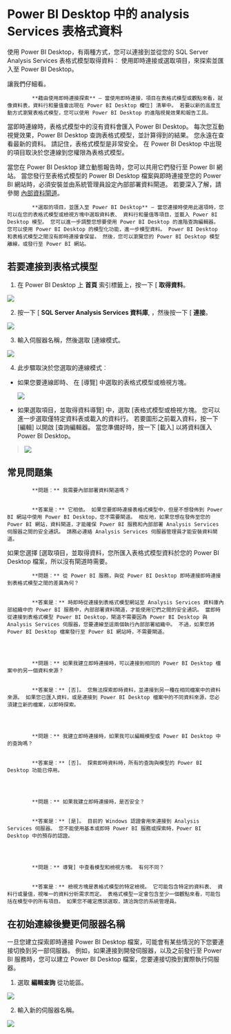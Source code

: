 <properties
   pageTitle="Power BI Desktop 中的 analysis Services 表格式資料"
   description="Power BI Desktop 中的 analysis Services 表格式資料"
   services="powerbi"
   documentationCenter=""
   authors="davidiseminger"
   manager="mblythe"
   backup=""
   editor=""
   tags=""
   qualityFocus="no"
   qualityDate=""/>

<tags
   ms.service="powerbi"
   ms.devlang="NA"
   ms.topic="article"
   ms.tgt_pltfrm="NA"
   ms.workload="powerbi"
   ms.date="09/29/2016"
   ms.author="davidi"/>
# Power BI Desktop 中的 analysis Services 表格式資料

使用 Power BI Desktop，有兩種方式，您可以連接到並從您的 SQL Server Analysis Services 表格式模型取得資料︰ 使用即時連接或選取項目，來探索並匯入至 Power BI Desktop。

讓我們仔細看。


            **藉由使用即時連接探索** – 當使用即時連接，項目在表格式模型或觀點來看，就像資料表，資料行和量值會出現在 Power BI Desktop 欄位] 清單中。 若要以新的高度互動方式瀏覽表格式模型，您可以使用 Power BI Desktop 的進階視覺效果和報告工具。

當即時連線時，表格式模型中的沒有資料會匯入 Power BI Desktop。 每次您互動視覺效果，Power BI Desktop 查詢表格式模型，並計算得到的結果。 您永遠在查看最新的資料。 請記住，表格式模型是非常安全。 在 Power BI Desktop 中出現的項目取決於您連線到您權限為表格式模型。

當您在 Power BI Desktop 建立動態報告時，您可以共用它們發行至 Power BI 網站。 當您發行至表格式模型的 Power BI Desktop 檔案與即時連接至您的 Power BI 網站時，必須安裝並由系統管理員設定內部部署資料閘道。 若要深入了解，請參閱 [內部資料閘道](powerbi-gateway-onprem.md)。


            **選取的項目，並匯入至 Power BI Desktop** – 當您連接時使用此選項時，您可以在您的表格式模型或檢視方塊中選取資料表、 資料行和量值等項目，並載入 Power BI Desktop 模型。 您可以進一步調整您想要使用 Power BI Desktop 的進階查詢編輯器。 您可以使用 Power BI Desktop 的模型化功能，進一步模型資料。 Power BI Desktop 和表格式模型之間沒有即時連接會保留。 然後，您可以瀏覽您的 Power BI Desktop 模型離線，或發行至 Power BI 網站。

## 若要連接到表格式模型

1. 在 Power BI Desktop 上 **首頁** 索引標籤上，按一下 [ ﻿**取得資料**。

 ![](media/powerbi-desktop-analysis-services-tabular-data/PBID_SQLAS_GetData.png)

2. 按一下 [ **SQL Server Analysis Services 資料庫**, ，然後按一下 [ **連接**。

 ![](media/powerbi-desktop-analysis-services-tabular-data/PBID_SQLAS_GetData_AS.png)

3. 輸入伺服器名稱，然後選取 [連線模式。 

 ![](media/powerbi-desktop-analysis-services-tabular-data/PBID_SQLAS_GetData_AS_server.png)

4. 此步驟取決於您選取的連線模式︰

-   如果您要連線即時、 在 [導覽] 中選取的表格式模型或檢視方塊。

    ![](media/powerbi-desktop-analysis-services-tabular-data/PBID_SQLAS_GetData_AS_Live.png)

-   如果選取項目，並取得資料導覽] 中，選取 [表格式模型或檢視方塊。 您可以進一步選取僅特定資料表或載入的資料行。 若要圖形之前載入資料，按一下 [編輯] 以開啟 [查詢編輯器。 當您準備好時，按一下 [載入] 以將資料匯入 Power BI Desktop。
>  ![](media/powerbi-desktop-analysis-services-tabular-data/PBID_SQLAS_GetData_AS_Select.png)

## 常見問題集


            **問題︰** 我需要內部部署資料閘道嗎？


            **答案是︰** 它相依。 如果您要即時連接表格式模型中，但是不想發佈到 Power BI 網站中使用 Power BI Desktop，您不需要閘道。 相反地，如果您想在發佈至您的 Power BI 網站，資料閘道，才能確保 Power BI 服務和內部部署 Analysis Services 伺服器之間的安全通訊。 請務必連絡 Analysis Services 伺服器管理員才能安裝資料閘道。

如果您選擇 [選取項目，並取得資料，您所匯入表格式模型資料於您的 Power BI Desktop 檔案，所以沒有閘道時需要。

 


            **問題︰** 從 Power BI 服務，與從 Power BI Desktop 即時連接即時連接到表格式模型之間的差異為何？


            **答案是︰** 時即時從連接到表格式模型網站至 Analysis Services 資料庫內部組織中的 Power BI 服務中，內部部署資料閘道，才能使用它們之間的安全通訊。 當即時從連接到表格式模型 Power BI Desktop，閘道不需要因為 Power BI Desktop 與 Analysis Services 伺服器，您要連線至這兩個執行內部部署組織中。 不過，如果您將 Power BI Desktop 檔案發行至 Power BI 網站時，不需要閘道。

 


            **問題︰** 如果我建立即時連接時，可以連接到相同的 Power BI Desktop 檔案中的另一個資料來源？


            **答案是︰** [否]。 您無法探索即時資料，並連接到另一種在相同檔案中的資料來源。 如果您已匯入資料，或是連接到 Power BI Desktop 檔案中的不同資料來源，您必須建立新的檔案，以即時探索。

 


            **問題︰** 我建立即時連接時，如果我可以編輯模型或 Power BI Desktop 中的查詢嗎？


            **答案是︰** [否]。 探索即時資料時，所有的查詢與模型的 Power BI Desktop 功能已停用。

 


            **問題︰** 如果我建立即時連接時，是否安全？


            **答案是︰** [是]。 目前的 Windows 認證會用來連接到 Analysis Services 伺服器。 您不能使用基本或即時 Power BI 服務或探索時，Power BI Desktop 中的預存的認證。

 


            **問題︰** 導覽] 中查看模型和檢視方塊。 有何不同？


            **答案是︰** 檢視方塊是表格式模型的特定檢視。 它可能包含特定的資料表、 資料行或量值，視唯一的資料分析需求而定。 表格式模型一定會包含至少一個觀點來看，可能包括在模型中的所有項目。 如果您不確定應該選取，請洽詢您的系統管理員。


## 在初始連線後變更伺服器名稱

一旦您建立探索即時連接 Power BI Desktop 檔案，可能會有某些情況的下您要連接切換到另一部伺服器。 例如，如果連接到開發伺服器，以及之前發行至 Power BI 服務時，您可以建立 Power BI Desktop 檔案，您要連接切換到實際執行伺服器。

1. 選取 **編輯查詢** 從功能區。

 ![](media/powerbi-desktop-analysis-services-tabular-data/PBID_SQLAS_ChName_EditQuery.png)

2. 輸入新的伺服器名稱。

 ![](media/powerbi-desktop-analysis-services-tabular-data/PBID_SQLAS_ChName_Dialog.png)
